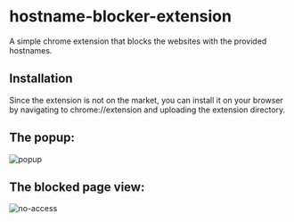 # hostname-blocker-extension
A simple chrome extension that blocks the websites with the provided hostnames.

## Installation
Since the extension is not on the market, you can install it on your browser by navigating to chrome://extension and uploading the extension directory.

## The popup:
![popup](https://github.com/denizcan-yilmaz/hostname-blocker-extension/assets/54044489/70695f91-54e6-4307-aac9-281711949a9e)

## The blocked page view:
![no-access](https://github.com/denizcan-yilmaz/hostname-blocker-extension/assets/54044489/a9bda269-bc6f-429c-9591-9093518acccb)
